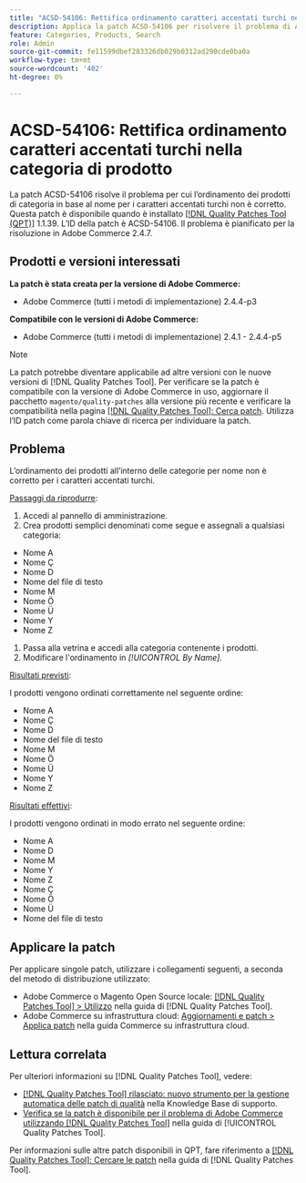 ```yaml
---
title: "ACSD-54106: Rettifica ordinamento caratteri accentati turchi nella categoria di prodotto"
description: Applica la patch ACSD-54106 per risolvere il problema di Adobe Commerce per cui l’ordinamento dei prodotti di categoria in base al nome per i caratteri accentati turchi non è corretto.
feature: Categories, Products, Search
role: Admin
source-git-commit: fe11599dbef283326db029b0312ad290cde0ba0a
workflow-type: tm+mt
source-wordcount: '402'
ht-degree: 0%

---
```


# ACSD-54106: Rettifica ordinamento caratteri accentati turchi nella categoria di prodotto

La patch ACSD-54106 risolve il problema per cui l’ordinamento dei prodotti di categoria in base al nome per i caratteri accentati turchi non è corretto. Questa patch è disponibile quando è installato [[!DNL Quality Patches Tool (QPT)]](https://experienceleague.adobe.com/en/docs/commerce-knowledge-base/kb/announcements/commerce-announcements/magento-quality-patches-released-new-tool-to-self-serve-quality-patches) 1.1.39. L’ID della patch è ACSD-54106. Il problema è pianificato per la risoluzione in Adobe Commerce 2.4.7.

## Prodotti e versioni interessati

**La patch è stata creata per la versione di Adobe Commerce:**

* Adobe Commerce (tutti i metodi di implementazione) 2.4.4-p3

**Compatibile con le versioni di Adobe Commerce:**

* Adobe Commerce (tutti i metodi di implementazione) 2.4.1 - 2.4.4-p5

>[!NOTE]
>
>La patch potrebbe diventare applicabile ad altre versioni con le nuove versioni di [!DNL Quality Patches Tool]. Per verificare se la patch è compatibile con la versione di Adobe Commerce in uso, aggiornare il pacchetto `magento/quality-patches` alla versione più recente e verificare la compatibilità nella pagina [[!DNL Quality Patches Tool]: Cerca patch](https://experienceleague.adobe.com/tools/commerce-quality-patches/index.html). Utilizza l’ID patch come parola chiave di ricerca per individuare la patch.

## Problema

L’ordinamento dei prodotti all’interno delle categorie per nome non è corretto per i caratteri accentati turchi.

<u>Passaggi da riprodurre</u>:

1. Accedi al pannello di amministrazione.
1. Crea prodotti semplici denominati come segue e assegnali a qualsiasi categoria:

* Nome A
* Nome Ç
* Nome D
* Nome del file di testo
* Nome M
* Nome Ö
* Nome Ü
* Nome Y
* Nome Z

1. Passa alla vetrina e accedi alla categoria contenente i prodotti.
1. Modificare l&#39;ordinamento in *[!UICONTROL By Name]*.

<u>Risultati previsti</u>:

I prodotti vengono ordinati correttamente nel seguente ordine:

* Nome A
* Nome Ç
* Nome D
* Nome del file di testo
* Nome M
* Nome Ö
* Nome Ü
* Nome Y
* Nome Z

<u>Risultati effettivi</u>:

I prodotti vengono ordinati in modo errato nel seguente ordine:

* Nome A
* Nome D
* Nome M
* Nome Y
* Nome Z
* Nome Ç
* Nome Ö
* Nome Ü
* Nome del file di testo

## Applicare la patch

Per applicare singole patch, utilizzare i collegamenti seguenti, a seconda del metodo di distribuzione utilizzato:

* Adobe Commerce o Magento Open Source locale: [[!DNL Quality Patches Tool] > Utilizzo](/help/tools/quality-patches-tool/usage.md) nella guida di [!DNL Quality Patches Tool].
* Adobe Commerce su infrastruttura cloud: [Aggiornamenti e patch > Applica patch](https://experienceleague.adobe.com/docs/commerce-cloud-service/user-guide/develop/upgrade/apply-patches.html) nella guida Commerce su infrastruttura cloud.

## Lettura correlata

Per ulteriori informazioni su [!DNL Quality Patches Tool], vedere:

* [[!DNL Quality Patches Tool] rilasciato: nuovo strumento per la gestione automatica delle patch di qualità](https://experienceleague.adobe.com/en/docs/commerce-knowledge-base/kb/announcements/commerce-announcements/magento-quality-patches-released-new-tool-to-self-serve-quality-patches) nella Knowledge Base di supporto.
* [Verifica se la patch è disponibile per il problema di Adobe Commerce utilizzando  [!DNL Quality Patches Tool]](/help/tools/quality-patches-tool/patches-available-in-qpt/check-patch-for-magento-issue-with-magento-quality-patches.md) nella guida di [!UICONTROL Quality Patches Tool].


Per informazioni sulle altre patch disponibili in QPT, fare riferimento a [[!DNL Quality Patches Tool]: Cercare le patch](https://experienceleague.adobe.com/tools/commerce-quality-patches/index.html) nella guida di [!DNL Quality Patches Tool].
